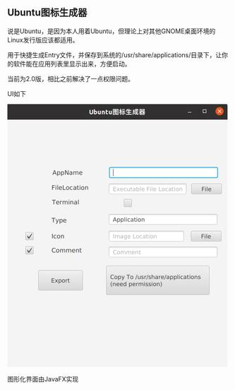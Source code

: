 ## Ubuntu图标生成器

说是Ubuntu，是因为本人用着Ubuntu，但理论上对其他GNOME桌面环境的Linux发行版应该都适用。

用于快捷生成Entry文件，并保存到系统的/usr/share/applications/目录下，让你的软件能在应用列表里显示出来，方便启动。

当前为2.0版，相比之前解决了一点权限问题。

UI如下

![demo](img/image-20240310184035974.png)

图形化界面由JavaFX实现